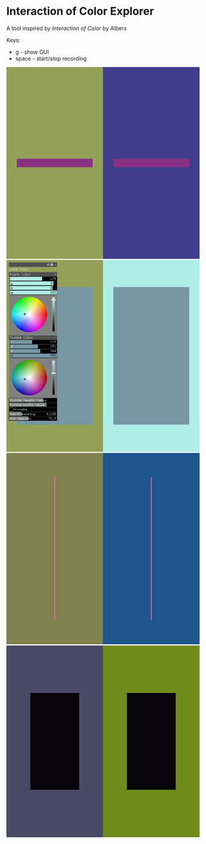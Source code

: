 # Interaction of Color Explorer

A tool inspired by _Interaction of Color_ by Albers

Keys:
- g - show GUI
- space - start/stop recording

![Almost matching](bin/data/almost_matching.png)
![GUI](bin/data/gui.png)
![Thin pink](bin/data/thin_pink.png)
![Black unaffected](bin/data/black_is_uncoerced.png)

